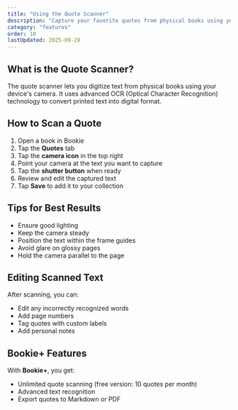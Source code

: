 ```yaml
---
title: "Using the Quote Scanner"
description: "Capture your favorite quotes from physical books using your camera with Bookie's intelligent quote scanner."
category: "features"
order: 10
lastUpdated: 2025-09-28
---
```


## What is the Quote Scanner?

The quote scanner lets you digitize text from physical books using your device's camera. It uses advanced OCR (Optical Character Recognition) technology to convert printed text into digital format.

## How to Scan a Quote

1. Open a book in Bookie
2. Tap the **Quotes** tab
3. Tap the **camera icon** in the top right
4. Point your camera at the text you want to capture
5. Tap the **shutter button** when ready
6. Review and edit the captured text
7. Tap **Save** to add it to your collection

## Tips for Best Results

- Ensure good lighting
- Keep the camera steady
- Position the text within the frame guides
- Avoid glare on glossy pages
- Hold the camera parallel to the page

## Editing Scanned Text

After scanning, you can:

- Edit any incorrectly recognized words
- Add page numbers
- Tag quotes with custom labels
- Add personal notes

## Bookie+ Features

With **Bookie+**, you get:

- Unlimited quote scanning (free version: 10 quotes per month)
- Advanced text recognition
- Export quotes to Markdown or PDF
